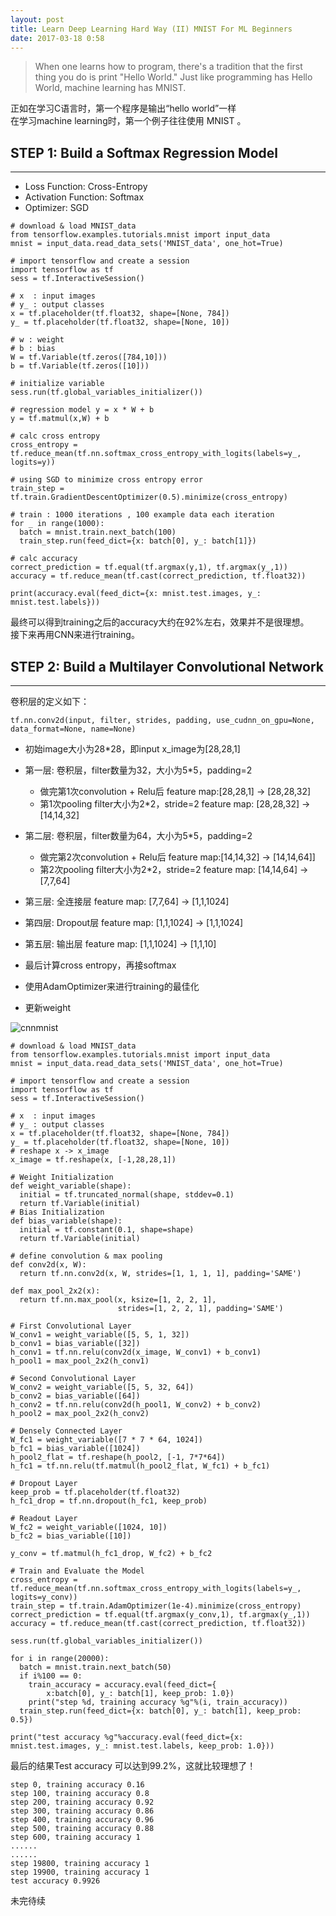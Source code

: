 ```yaml
---
layout: post
title: Learn Deep Learning Hard Way (II) MNIST For ML Beginners
date: 2017-03-18 0:58
---
```


> When one learns how to program, there's a tradition that the first thing you do is print "Hello World." Just like programming has Hello World, machine learning has MNIST.

正如在学习C语言时，第一个程序是输出“hello world”一样  
在学习machine learning时，第一个例子往往使用 MNIST 。


## STEP 1: Build a Softmax Regression Model

---

- Loss Function: Cross-Entropy
- Activation Function: Softmax
- Optimizer: SGD

```
# download & load MNIST_data
from tensorflow.examples.tutorials.mnist import input_data
mnist = input_data.read_data_sets('MNIST_data', one_hot=True)

# import tensorflow and create a session
import tensorflow as tf
sess = tf.InteractiveSession()

# x  : input images  
# y_ : output classes
x = tf.placeholder(tf.float32, shape=[None, 784])
y_ = tf.placeholder(tf.float32, shape=[None, 10])

# w : weight
# b : bias
W = tf.Variable(tf.zeros([784,10]))
b = tf.Variable(tf.zeros([10]))

# initialize variable
sess.run(tf.global_variables_initializer())

# regression model y = x * W + b
y = tf.matmul(x,W) + b

# calc cross entropy
cross_entropy = tf.reduce_mean(tf.nn.softmax_cross_entropy_with_logits(labels=y_, logits=y))

# using SGD to minimize cross entropy error
train_step = tf.train.GradientDescentOptimizer(0.5).minimize(cross_entropy)

# train : 1000 iterations , 100 example data each iteration
for _ in range(1000):
  batch = mnist.train.next_batch(100)
  train_step.run(feed_dict={x: batch[0], y_: batch[1]})

# calc accuracy
correct_prediction = tf.equal(tf.argmax(y,1), tf.argmax(y_,1))
accuracy = tf.reduce_mean(tf.cast(correct_prediction, tf.float32))

print(accuracy.eval(feed_dict={x: mnist.test.images, y_: mnist.test.labels}))
```

最终可以得到training之后的accuracy大约在92%左右，效果并不是很理想。  
接下来再用CNN来进行training。

## STEP 2: Build a Multilayer Convolutional Network

---

卷积层的定义如下：
```
tf.nn.conv2d(input, filter, strides, padding, use_cudnn_on_gpu=None, data_format=None, name=None)
```

- 初始image大小为28*28，即input x_image为[28,28,1]  

- 第一层: 卷积层，filter数量为32，大小为5*5，padding=2    
    - 做完第1次convolution + Relu后 feature map:[28,28,1] -> [28,28,32]
    - 第1次pooling filter大小为2*2，stride=2 feature map: [28,28,32] -> [14,14,32]
- 第二层: 卷积层，filter数量为64，大小为5*5，padding=2    
    - 做完第2次convolution + Relu后 feature map:[14,14,32] -> [14,14,64]]
    - 第2次pooling filter大小为2*2，stride=2 feature map: [14,14,64] -> [7,7,64]
- 第三层: 全连接层 feature map: [7,7,64] -> [1,1,1024]
- 第四层: Dropout层 feature map: [1,1,1024] -> [1,1,1024]
- 第五层: 输出层 feature map: [1,1,1024] -> [1,1,10]
- 最后计算cross entropy，再接softmax
- 使用AdamOptimizer来进行training的最佳化
- 更新weight

![cnnmnist][1]

```
# download & load MNIST_data
from tensorflow.examples.tutorials.mnist import input_data
mnist = input_data.read_data_sets('MNIST_data', one_hot=True)

# import tensorflow and create a session
import tensorflow as tf
sess = tf.InteractiveSession()

# x  : input images  
# y_ : output classes
x = tf.placeholder(tf.float32, shape=[None, 784])
y_ = tf.placeholder(tf.float32, shape=[None, 10])
# reshape x -> x_image 
x_image = tf.reshape(x, [-1,28,28,1])

# Weight Initialization 
def weight_variable(shape):
  initial = tf.truncated_normal(shape, stddev=0.1)
  return tf.Variable(initial)
# Bias Initialization 
def bias_variable(shape):
  initial = tf.constant(0.1, shape=shape)
  return tf.Variable(initial)

# define convolution & max pooling
def conv2d(x, W):
  return tf.nn.conv2d(x, W, strides=[1, 1, 1, 1], padding='SAME')

def max_pool_2x2(x):
  return tf.nn.max_pool(x, ksize=[1, 2, 2, 1],
                        strides=[1, 2, 2, 1], padding='SAME')

# First Convolutional Layer
W_conv1 = weight_variable([5, 5, 1, 32])
b_conv1 = bias_variable([32])
h_conv1 = tf.nn.relu(conv2d(x_image, W_conv1) + b_conv1)
h_pool1 = max_pool_2x2(h_conv1)

# Second Convolutional Layer
W_conv2 = weight_variable([5, 5, 32, 64])
b_conv2 = bias_variable([64])
h_conv2 = tf.nn.relu(conv2d(h_pool1, W_conv2) + b_conv2)
h_pool2 = max_pool_2x2(h_conv2)

# Densely Connected Layer
W_fc1 = weight_variable([7 * 7 * 64, 1024])
b_fc1 = bias_variable([1024])
h_pool2_flat = tf.reshape(h_pool2, [-1, 7*7*64])
h_fc1 = tf.nn.relu(tf.matmul(h_pool2_flat, W_fc1) + b_fc1)

# Dropout Layer
keep_prob = tf.placeholder(tf.float32)
h_fc1_drop = tf.nn.dropout(h_fc1, keep_prob)

# Readout Layer
W_fc2 = weight_variable([1024, 10])
b_fc2 = bias_variable([10])

y_conv = tf.matmul(h_fc1_drop, W_fc2) + b_fc2

# Train and Evaluate the Model
cross_entropy = tf.reduce_mean(tf.nn.softmax_cross_entropy_with_logits(labels=y_, logits=y_conv))
train_step = tf.train.AdamOptimizer(1e-4).minimize(cross_entropy)
correct_prediction = tf.equal(tf.argmax(y_conv,1), tf.argmax(y_,1))
accuracy = tf.reduce_mean(tf.cast(correct_prediction, tf.float32))

sess.run(tf.global_variables_initializer())

for i in range(20000):
  batch = mnist.train.next_batch(50)
  if i%100 == 0:
    train_accuracy = accuracy.eval(feed_dict={
        x:batch[0], y_: batch[1], keep_prob: 1.0})
    print("step %d, training accuracy %g"%(i, train_accuracy))
  train_step.run(feed_dict={x: batch[0], y_: batch[1], keep_prob: 0.5})

print("test accuracy %g"%accuracy.eval(feed_dict={x: mnist.test.images, y_: mnist.test.labels, keep_prob: 1.0}))
```
最后的结果Test accuracy 可以达到99.2%，这就比较理想了！

```
step 0, training accuracy 0.16
step 100, training accuracy 0.8
step 200, training accuracy 0.92
step 300, training accuracy 0.86
step 400, training accuracy 0.96
step 500, training accuracy 0.88
step 600, training accuracy 1
......
......
step 19800, training accuracy 1
step 19900, training accuracy 1
test accuracy 0.9926
```


未完待续

  [1]: http://7xi3e9.com1.z0.glb.clouddn.com/cnnmnist.png
